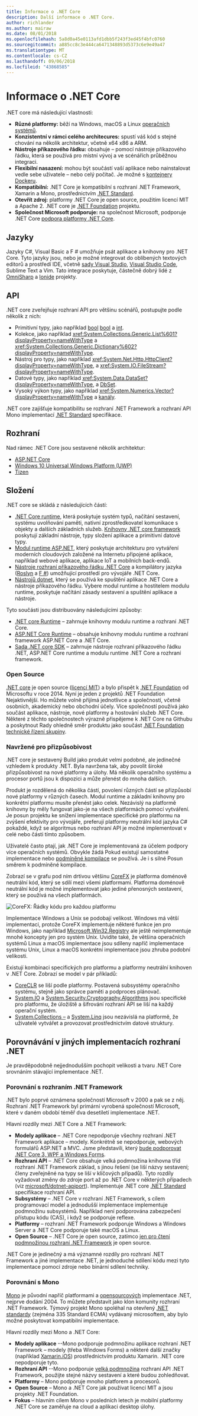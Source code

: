 ```yaml
---
title: Informace o .NET Core
description: Další informace o .NET Core.
author: richlander
ms.author: mairaw
ms.date: 08/01/2018
ms.openlocfilehash: 5a8d0a45e0113afd1dbb5f243f3ed45f4bfc0760
ms.sourcegitcommit: a885cc8c3e444ca6471348893d5373c6e9e49a47
ms.translationtype: MT
ms.contentlocale: cs-CZ
ms.lasthandoff: 09/06/2018
ms.locfileid: "43868585"
---
```

# <a name="about-net-core"></a>Informace o .NET Core

.NET core má následující vlastnosti:

- **Různé platformy:** běží na Windows, macOS a Linux [operačních systémů](https://github.com/dotnet/core/blob/master/os-lifecycle-policy.md).
- **Konzistentní v rámci celého architecures:** spustí váš kód s stejné chování na několik architektur, včetně x64 x86 a ARM.
- **Nástroje příkazového řádku:** obsahuje – pomocí nástroje příkazového řádku, která se používá pro místní vývoj a ve scénářích průběžnou integraci.
- **Flexibilní nasazení:** mohou být součástí vaší aplikace nebo nainstalovat vedle sebe uživatele – nebo celý počítač. Je možné s [kontejnery Dockeru](docker/index.md).
- **Kompatibilní:** .NET Core je kompatibilní s rozhraní .NET Framework, Xamarin a Mono, prostřednictvím [.NET Standard](../standard/net-standard.md).
- **Otevřít zdroj:** platformy .NET Core je open source, použitím licencí MIT a Apache 2. .NET core je [.NET Foundation](https://dotnetfoundation.org/) projektu.
- **Společnost Microsoft podporuje:** na společnost Microsoft, podporuje .NET Core [podpora platformy .NET Core](https://www.microsoft.com/net/core/support/).

## <a name="languages"></a>Jazyky

Jazyky C#, Visual Basic a F # umožňuje psát aplikace a knihovny pro .NET Core. Tyto jazyky jsou, nebo je možné integrovat do oblíbených textových editorů a prostředí IDE, včetně [sady Visual Studio](https://visualstudio.microsoft.com/vs/), [Visual Studio Code](https://marketplace.visualstudio.com/items?itemName=ms-vscode.csharp), Sublime Text a Vim. Tato integrace poskytuje, částečně dobrý lidé z [OmniSharp](http://www.omnisharp.net/) a [Ionide](http://ionide.io) projekty.

## <a name="apis"></a>API

.NET core zveřejňuje rozhraní API pro většinu scénářů, postupujte podle několik z nich:

- Primitivní typy, jako například [bool] [ bool] a [int][int].
- Kolekce, jako například <xref:System.Collections.Generic.List%601?displayProperty=nameWithType> a <xref:System.Collections.Generic.Dictionary%602?displayProperty=nameWithType>.
- Nástroj pro typy, jako například <xref:System.Net.Http.HttpClient?displayProperty=nameWithType>, a <xref:System.IO.FileStream?displayProperty=nameWithType>.
- Datové typy, jako například <xref:System.Data.DataSet?displayProperty=nameWithType>, a [DbSet][dbset].
- Vysoký výkon typy, jako například <xref:System.Numerics.Vector?displayProperty=nameWithType> a [kanály][pipelines].

.NET core zajišťuje kompatibilitu se rozhraní .NET Framework a rozhraní API Mono implementací [.NET Standard](../standard/net-standard.md) specifikace.

[bool]: https://docs.microsoft.com/en-us/dotnet/csharp/language-reference/keywords/bool
[int]: https://docs.microsoft.com/en-us/dotnet/csharp/language-reference/keywords/int
[pipelines]: https://blogs.msdn.microsoft.com/dotnet/2018/07/09/system-io-pipelines-high-performance-io-in-net/
[dbset]: https://www.nuget.org/packages/Microsoft.EntityFrameworkCore/

## <a name="frameworks"></a>Rozhraní

Nad rámec .NET Core jsou sestavené několik architektur:

- [ASP.NET Core](/aspnet/core/)
- [Windows 10 Universal Windows Platform (UWP)](https://developer.microsoft.com/windows)
- [Tizen](https://developer.tizen.org/development/training/.net-application)

## <a name="composition"></a>Složení

.NET core se skládá z následujících částí:

- [.NET Core runtime](https://github.com/dotnet/coreclr), která poskytuje systém typů, načítání sestavení, systému uvolňování paměti, nativní zprostředkovatel komunikace s objekty a dalších základních služeb. [Knihovny .NET core framework](https://github.com/dotnet/corefx) poskytují základní nástroje, typy složení aplikace a primitivní datové typy.
- [Modul runtime ASP.NET](https://github.com/aspnet/home), který poskytuje architekturu pro vytváření moderních cloudových založené na Internetu připojené aplikace, například webové aplikace, aplikace IoT a mobilních back-endů.
- [Nástroje rozhraní příkazového řádku .NET Core](https://github.com/dotnet/cli) a kompilátory jazyka ([Roslyn](https://github.com/dotnet/roslyn) a [F #](https://github.com/microsoft/visualfsharp)) umožňující prostředí pro vývojáře .NET Core.
- [Nástrojů dotnet](https://github.com/dotnet/core-setup), který se používá ke spuštění aplikace .NET Core a nástroje příkazového řádku. Vybere modul runtime a hostitelem modulu runtime, poskytuje načítání zásady sestavení a spuštění aplikace a nástroje.

Tyto součásti jsou distribuovány následujícími způsoby:

- [.NET core Runtime](https://www.microsoft.com/net/download/dotnet-core/2.1) – zahrnuje knihovny modulu runtime a rozhraní .NET Core.
- [ASP.NET Core Runtime](https://www.microsoft.com/net/download/dotnet-core/2.1) – obsahuje knihovny modulu runtime a rozhraní framework ASP.NET Core a .NET Core.
- [Sada .NET core SDK](https://www.microsoft.com/net/download/dotnet-core/2.1) – zahrnuje nástroje rozhraní příkazového řádku .NET, ASP.NET Core runtime a modulu runtime .NET Core a rozhraní framework.

### <a name="open-source"></a>Open Source

[.NET core](https://github.com/dotnet/core) je open source ([licencí MIT](https://github.com/dotnet/core/blob/master/LICENSE.TXT)) a bylo přispět k [.NET Foundation](https://dotnetfoundation.org) od Microsoftu v roce 2014. Nyní je jeden z projektů .NET Foundation Nejaktivnější. Ho můžete volně přijímá jednotlivce a společností, včetně osobních, akademický nebo obchodní účely. Více společností používá jako součást aplikace, nástroje, nové platformy a hostování služeb .NET Core. Některé z těchto společnostech výrazně přispějeme k .NET Core na Githubu a poskytnout Rady ohledně směr produktu jako součást [.NET Foundation technické řízení skupiny](https://dotnetfoundation.org/blog/tsg-welcome).

### <a name="designed-for-adaptability"></a>Navržené pro přizpůsobivost

.NET core je sestavený Build jako produkt velmi podobné, ale jedinečné vzhledem k produkty .NET. Byla navržena tak, aby povolit široké přizpůsobivost na nové platformy a úlohy. Má několik operačního systému a procesor portů jsou k dispozici a může přenést do mnoha dalších.

Produkt je rozdělená do několika částí, povolení různých částí se přizpůsobí nové platformy v různých časech. Modul runtime a základní knihovny pro konkrétní platformu musíte přenést jako celek. Nezávislý na platformě knihovny by měly fungovat jako-je na všech platformách pomocí vytváření. Je posun projektu ke snížení implementace specifické pro platformu na zvýšení efektivity pro vývojáře, preferují platformy neutrální kód jazyka C# pokaždé, když se algoritmus nebo rozhraní API je možné implementovat v celé nebo části tímto způsobem.

Uživatelé často ptají, jak .NET Core je implementovaná za účelem podpory více operačních systémů. Obvykle žádá Pokud existují samostatné implementace nebo [podmíněné kompilace](https://en.wikipedia.org/wiki/Conditional_compilation) se používá. Je i s silné Posun směrem k podmíněné kompilace.

Zobrazí se v grafu pod ním drtivou většinu [CoreFX](https://github.com/dotnet/corefx) je platforma doménově neutrální kód, který se sdílí mezi všemi platformami. Platforma doménově neutrální kód je možné implementovat jako jediné přenosných sestavení, který se používá na všech platformách.

![CoreFX: Řádky kódu pro každou platformu](../images/corefx-platforms-loc.png)

Implementace Windows a Unix se podobají velikost. Windows má větší implementaci, protože CoreFX implementuje některé funkce jen pro Windows, jako například [Microsoft.Win32.Registry](https://github.com/dotnet/corefx/tree/master/src/Microsoft.Win32.Registry) ale ještě neimplementuje mnohé koncepty jen pro systém Unix. Uvidíte také, že většina operačních systémů Linux a macOS implementace jsou sdíleny napříč implementace systému Unix, Linux a macOS konkrétní implementace jsou zhruba podobní velikosti.

Existují kombinaci specifických pro platformu a platformy neutrální knihoven v .NET Core. Zobrazí se model v pár příkladů:

- [CoreCLR](https://github.com/dotnet/coreclr) se liší podle platformy. Postavená subsystémy operačního systému, stejně jako správce paměti a podproces plánovač.
- [System.IO](https://github.com/dotnet/corefx/tree/master/src/System.IO) a [System.Security.Cryptography.Algorithms](https://github.com/dotnet/corefx/tree/master/src/System.Security.Cryptography.Algorithms) jsou specifické pro platformu, že úložiště a šifrování rozhraní API se liší na každý operační systém.
- [System.Collections –](https://github.com/dotnet/corefx/tree/master/src/System.Collections) a [System.Linq](https://github.com/dotnet/corefx/tree/master/src/System.Linq) jsou nezávislá na platformě, že uživatelé vytvářet a provozovat prostřednictvím datové struktury.

## <a name="comparisons-to-other-net-implementations"></a>Porovnávání v jiných implementacích rozhraní .NET

Je pravděpodobně nejjednodušším pochopit velikosti a tvaru .NET Core srovnáním stávající implementace .NET.

### <a name="comparison-with-net-framework"></a>Porovnání s rozhraním .NET Framework

.NET bylo poprvé oznámena společností Microsoft v 2000 a pak se z něj. Rozhraní .NET Framework byl primární vyrobená společností Microsoft, které v daném období téměř dva desetiletí implementace .NET.

Hlavní rozdíly mezi .NET Core a .NET Framework:

- **Modely aplikace** – .NET Core nepodporuje všechny rozhraní .NET Framework aplikace – modely. Konkrétně se nepodporuje, webových formulářů ASP.NET a MVC. Jsme představili, který [bude podporovat .NET Core 3, WPF a Windows Forms](https://blogs.msdn.microsoft.com/dotnet/2018/05/07/net-core-3-and-support-for-windows-desktop-applications/).
- **Rozhraní API** – .NET Core obsahuje velká podmnožina knihovna tříd rozhraní .NET Framework základ, s jinou řešení (se liší názvy sestavení; členy zveřejněné na typy se liší v klíčových případů). Tyto rozdíly vyžadovat změny do zdroje port až po .NET Core v některých případech (viz [microsoft/dotnet-apiport](https://github.com/microsoft/dotnet-apiport)). Implementuje .NET core [.NET Standard](../standard/net-standard.md) specifikace rozhraní API.
- **Subsystémy** – .NET Core v rozhraní .NET Framework, s cílem programovací model a jednodušší implementace implementuje podmnožinu subsystémů. Například není podporována zabezpečení přístupu kódu (CAS), i když se podporuje reflexe.
- **Platformy** – rozhraní .NET Framework podporuje Windows a Windows Server a .NET Core podporuje také macOS a Linux.
- **Open Source** – .NET Core je open source, zatímco [jen pro čtení podmnožinou rozhraní .NET Framework](https://github.com/microsoft/referencesource) je open source.

.NET Core je jedinečný a má významné rozdíly pro rozhraní .NET Framework a jiné implementace .NET, je jednoduché sdílení kódu mezi tyto implementace pomocí zdroje nebo binární sdílení techniky.

### <a name="comparison-with-mono"></a>Porovnání s Mono

[Mono](http://www.mono-project.com/) je původní napříč platformami a [opensourcových](https://github.com/mono/mono) implementace .NET, nejprve dodání 2004. To můžete představit jako klon komunity rozhraní .NET Framework. Týmový projekt Mono spoléhal na otevřený [.NET standardy](https://github.com/dotnet/coreclr/blob/master/Documentation/project-docs/dotnet-standards.md) (zejména 335 Standard ECMA) vydávaný microsoftem, aby bylo možné poskytovat kompatibilní implementace.

Hlavní rozdíly mezi Mono a .NET Core:

- **Modely aplikace** --Mono podporuje podmnožinu aplikace rozhraní .NET Framework – modely (třeba Windows Forms) a některé další značky (například [Xamarin.iOS](https://www.xamarin.com/platform)) prostřednictvím produktu Xamarin. .NET core nepodporuje tyto.
- **Rozhraní API** --Mono podporuje [velká podmnožina](http://docs.go-mono.com/?link=root%3a%2fclasslib) rozhraní API .NET Framework, použijte stejné názvy sestavení a které budou zohledňovat.
- **Platformy** – Mono podporuje mnoho platforem a procesorů.
- **Open Source** – Mono a .NET Core jak používat licencí MIT a jsou projekty .NET Foundation.
- **Fokus** – hlavním cílem Mono v posledních letech je mobilní platformy .NET Core se zaměřuje na cloud a aplikaci desktop úlohy.
